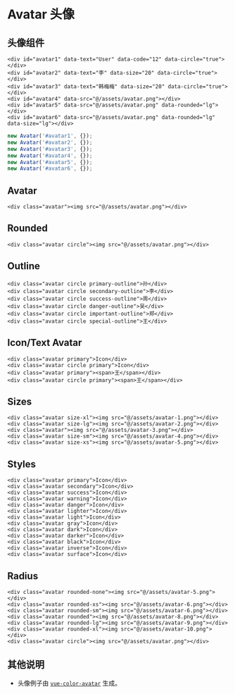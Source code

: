 # Avatar 头像

## 头像组件

```html:example: -flex -gap-3
<div id="avatar1" data-text="User" data-code="12" data-circle="true"></div>
<div id="avatar2" data-text="李" data-size="20" data-circle="true"></div>
<div id="avatar3" data-text="韩梅梅" data-size="20" data-circle="true"></div>
<div id="avatar4" data-src="@/assets/avatar.png"></div>
<div id="avatar5" data-src="@/assets/avatar.png" data-rounded="lg"></div>
<div id="avatar6" data-src="@/assets/avatar.png" data-rounded="lg" data-size="lg"></div>
```

```js
new Avatar('#avatar1', {});
new Avatar('#avatar2', {});
new Avatar('#avatar3', {});
new Avatar('#avatar4', {});
new Avatar('#avatar5', {});
new Avatar('#avatar6', {});
```

## Avatar

```html:example: -flex -gap-3
<div class="avatar"><img src="@/assets/avatar.png"></div>
```

## Rounded

```html:example: -flex -gap-3
<div class="avatar circle"><img src="@/assets/avatar.png"></div>
```

## Outline

```html:example: -flex -gap-3
<div class="avatar circle primary-outline">孙</div>
<div class="avatar circle secondary-outline">李</div>
<div class="avatar circle success-outline">周</div>
<div class="avatar circle danger-outline">吴</div>
<div class="avatar circle important-outline">郑</div>
<div class="avatar circle special-outline">王</div>
```

## Icon/Text Avatar

```html:example: -flex -gap-3 -items-end
<div class="avatar primary">Icon</div>
<div class="avatar circle primary">Icon</div>
<div class="avatar primary"><span>王</span></div>
<div class="avatar circle primary"><span>王</span></div>
```

## Sizes

```html:example: -flex -gap-3 -items-end
<div class="avatar size-xl"><img src="@/assets/avatar-1.png"></div>
<div class="avatar size-lg"><img src="@/assets/avatar-2.png"></div>
<div class="avatar"><img src="@/assets/avatar-3.png"></div>
<div class="avatar size-sm"><img src="@/assets/avatar-4.png"></div>
<div class="avatar size-xs"><img src="@/assets/avatar-5.png"></div>
```

## Styles

```html:example: -flex -gap-3
<div class="avatar primary">Icon</div>
<div class="avatar secondary">Icon</div>
<div class="avatar success">Icon</div>
<div class="avatar warning">Icon</div>
<div class="avatar danger">Icon</div>
<div class="avatar lighter">Icon</div>
<div class="avatar light">Icon</div>
<div class="avatar gray">Icon</div>
<div class="avatar dark">Icon</div>
<div class="avatar darker">Icon</div>
<div class="avatar black">Icon</div>
<div class="avatar inverse">Icon</div>
<div class="avatar surface">Icon</div>
```

## Radius

```html:example: -flex -gap-3
<div class="avatar rounded-none"><img src="@/assets/avatar-5.png"></div>
<div class="avatar rounded-xs"><img src="@/assets/avatar-6.png"></div>
<div class="avatar rounded-sm"><img src="@/assets/avatar-6.png"></div>
<div class="avatar rounded"><img src="@/assets/avatar-8.png"></div>
<div class="avatar rounded-lg"><img src="@/assets/avatar-9.png"></div>
<div class="avatar rounded-xl"><img src="@/assets/avatar-10.png"></div>
<div class="avatar circle"><img src="@/assets/avatar.png"></div>
```

## 其他说明

* 头像例子由 [`vue-color-avatar`](https://github.com/Codennnn/vue-color-avatar) 生成。
